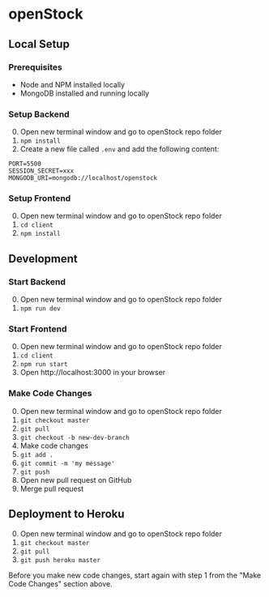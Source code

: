 # openStock

## Local Setup

### Prerequisites

- Node and NPM installed locally
- MongoDB installed and running locally


### Setup Backend

0. Open new terminal window and go to openStock repo folder
1. `npm install`
2. Create a new file called `.env` and add the following content:
```
PORT=5500
SESSION_SECRET=xxx
MONGODB_URI=mongodb://localhost/openstock
```


### Setup Frontend

0. Open new terminal window and go to openStock repo folder
1. `cd client`
2. `npm install`


## Development

### Start Backend

0. Open new terminal window and go to openStock repo folder
1. `npm run dev`


### Start Frontend

0. Open new terminal window and go to openStock repo folder
1. `cd client`
2. `npm run start`
3. Open http://localhost:3000 in your browser


### Make Code Changes

0. Open new terminal window and go to openStock repo folder
1. `git checkout master`
2. `git pull`
3. `git checkout -b new-dev-branch`
4. Make code changes
5. `git add .`
6. `git commit -m 'my message'`
7. `git push`
8. Open new pull request on GitHub
9. Merge pull request


## Deployment to Heroku

0. Open new terminal window and go to openStock repo folder
1. `git checkout master`
2. `git pull`
3. `git push heroku master`

Before you make new code changes, start again with step 1 from the "Make Code Changes" section above.
